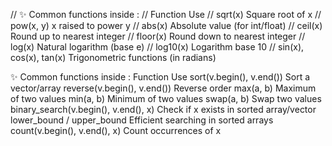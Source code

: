 // ✨ Common functions inside <cmath>:
// Function	Use
// sqrt(x)	Square root of x
// pow(x, y)	x raised to power y
// abs(x)	Absolute value (for int/float)
// ceil(x)	Round up to nearest integer
// floor(x)	Round down to nearest integer
// log(x)	Natural logarithm (base e)
// log10(x)	Logarithm base 10
// sin(x), cos(x), tan(x)	Trigonometric functions (in radians)


✨ Common functions inside <algorithm>:
Function	Use
sort(v.begin(), v.end())	Sort a vector/array
reverse(v.begin(), v.end())	Reverse order
max(a, b)	Maximum of two values
min(a, b)	Minimum of two values
swap(a, b)	Swap two values
binary_search(v.begin(), v.end(), x)	Check if x exists in sorted array/vector
lower_bound / upper_bound	Efficient searching in sorted arrays
count(v.begin(), v.end(), x)	Count occurrences of x
